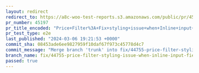 ```yaml
---
layout: redirect
redirect_to: https://a8c-woo-test-reports.s3.amazonaws.com/public/pr/45197/e2e/index.html
pr_number: 45197
pr_title_encoded: "Price+Filter%3A+Fix+styling+issue+when+Inline+input+fields+is+enabled"
pr_test_type: e2e
last_published: "2024-03-06 19:21:53 +0000"
commit_sha: 08453ade6ee9827959f10daf67f973c45778d4c7
commit_message: "Merge branch 'trunk' into fix/44755-price-filter-styling-issue-when-i…"
branch_name: fix/44755-price-filter-styling-issue-when-inline-input-fields-is-enabled
passed: true
---
```

